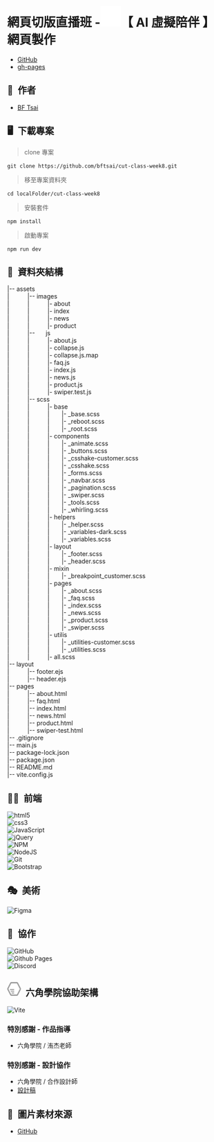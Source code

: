 # 網頁切版直播班 -![Alt text](<assets/images/web-icon white.png>)【 AI 虛擬陪伴 】網頁製作

* [GitHub](https://github.com/bftsai/cut-class-week8)  
* [gh-pages](https://bftsai.github.io/cut-class-week8/)  

## 🕺&ensp;作者
  - [BF Tsai](https://github.com/bftsai)

## 🖥&ensp;下載專案
> clone 專案  
```
git clone https://github.com/bftsai/cut-class-week8.git  
```

> 移至專案資料夾  
```
cd localFolder/cut-class-week8  
```

> 安裝套件  
```
npm install  
```

> 啟動專案  
```
npm run dev  
```

## 📂&ensp;資料夾結構
|-- assets  
|&emsp;&emsp;&emsp;|-- images  
|&emsp;&emsp;&emsp;|&emsp;&emsp;&emsp;|- about  
|&emsp;&emsp;&emsp;|&emsp;&emsp;&emsp;|- index  
|&emsp;&emsp;&emsp;|&emsp;&emsp;&emsp;|- news  
|&emsp;&emsp;&emsp;|&emsp;&emsp;&emsp;|- product  
|&emsp;&emsp;&emsp;|-- &emsp;&ensp;js  
|&emsp;&emsp;&emsp;|&emsp;&emsp;&emsp;|- about.js  
|&emsp;&emsp;&emsp;|&emsp;&emsp;&emsp;|- collapse.js  
|&emsp;&emsp;&emsp;|&emsp;&emsp;&emsp;|- collapse.js.map  
|&emsp;&emsp;&emsp;|&emsp;&emsp;&emsp;|- faq.js  
|&emsp;&emsp;&emsp;|&emsp;&emsp;&emsp;|- index.js  
|&emsp;&emsp;&emsp;|&emsp;&emsp;&emsp;|- news.js  
|&emsp;&emsp;&emsp;|&emsp;&emsp;&emsp;|- product.js  
|&emsp;&emsp;&emsp;|&emsp;&emsp;&emsp;|- swiper.test.js  
|&emsp;&emsp;&emsp;|-- scss  
|&emsp;&emsp;&emsp;|&emsp;&emsp;&emsp;|- base  
|&emsp;&emsp;&emsp;|&emsp;&emsp;&emsp;|&emsp;&emsp;|- _base.scss  
|&emsp;&emsp;&emsp;|&emsp;&emsp;&emsp;|&emsp;&emsp;|- _reboot.scss  
|&emsp;&emsp;&emsp;|&emsp;&emsp;&emsp;|&emsp;&emsp;|- _root.scss  
|&emsp;&emsp;&emsp;|&emsp;&emsp;&emsp;|- components  
|&emsp;&emsp;&emsp;|&emsp;&emsp;&emsp;|&emsp;&emsp;|- _animate.scss  
|&emsp;&emsp;&emsp;|&emsp;&emsp;&emsp;|&emsp;&emsp;|- _buttons.scss  
|&emsp;&emsp;&emsp;|&emsp;&emsp;&emsp;|&emsp;&emsp;|- _csshake-customer.scss  
|&emsp;&emsp;&emsp;|&emsp;&emsp;&emsp;|&emsp;&emsp;|- _csshake.scss  
|&emsp;&emsp;&emsp;|&emsp;&emsp;&emsp;|&emsp;&emsp;|- _forms.scss  
|&emsp;&emsp;&emsp;|&emsp;&emsp;&emsp;|&emsp;&emsp;|- _navbar.scss  
|&emsp;&emsp;&emsp;|&emsp;&emsp;&emsp;|&emsp;&emsp;|- _pagination.scss  
|&emsp;&emsp;&emsp;|&emsp;&emsp;&emsp;|&emsp;&emsp;|- _swiper.scss  
|&emsp;&emsp;&emsp;|&emsp;&emsp;&emsp;|&emsp;&emsp;|- _tools.scss  
|&emsp;&emsp;&emsp;|&emsp;&emsp;&emsp;|&emsp;&emsp;|- _whirling.scss  
|&emsp;&emsp;&emsp;|&emsp;&emsp;&emsp;|- helpers  
|&emsp;&emsp;&emsp;|&emsp;&emsp;&emsp;|&emsp;&emsp;|- _helper.scss  
|&emsp;&emsp;&emsp;|&emsp;&emsp;&emsp;|&emsp;&emsp;|- _variables-dark.scss  
|&emsp;&emsp;&emsp;|&emsp;&emsp;&emsp;|&emsp;&emsp;|- _variables.scss  
|&emsp;&emsp;&emsp;|&emsp;&emsp;&emsp;|- layout  
|&emsp;&emsp;&emsp;|&emsp;&emsp;&emsp;|&emsp;&emsp;|- _footer.scss  
|&emsp;&emsp;&emsp;|&emsp;&emsp;&emsp;|&emsp;&emsp;|- _header.scss  
|&emsp;&emsp;&emsp;|&emsp;&emsp;&emsp;|- mixin  
|&emsp;&emsp;&emsp;|&emsp;&emsp;&emsp;|&emsp;&emsp;|- _breakpoint_customer.scss  
|&emsp;&emsp;&emsp;|&emsp;&emsp;&emsp;|- pages  
|&emsp;&emsp;&emsp;|&emsp;&emsp;&emsp;|&emsp;&emsp;|- _about.scss  
|&emsp;&emsp;&emsp;|&emsp;&emsp;&emsp;|&emsp;&emsp;|- _faq.scss  
|&emsp;&emsp;&emsp;|&emsp;&emsp;&emsp;|&emsp;&emsp;|- _index.scss  
|&emsp;&emsp;&emsp;|&emsp;&emsp;&emsp;|&emsp;&emsp;|- _news.scss  
|&emsp;&emsp;&emsp;|&emsp;&emsp;&emsp;|&emsp;&emsp;|- _product.scss  
|&emsp;&emsp;&emsp;|&emsp;&emsp;&emsp;|&emsp;&emsp;|- _swiper.scss  
|&emsp;&emsp;&emsp;|&emsp;&emsp;&emsp;|- utilis  
|&emsp;&emsp;&emsp;|&emsp;&emsp;&emsp;|&emsp;&emsp;|- _utilities-customer.scss  
|&emsp;&emsp;&emsp;|&emsp;&emsp;&emsp;|&emsp;&emsp;|- _utilities.scss  
|&emsp;&emsp;&emsp;|&emsp;&emsp;&emsp;|- all.scss  
|-- layout  
|&emsp;&emsp;&emsp;|-- footer.ejs  
|&emsp;&emsp;&emsp;|-- header.ejs  
|-- pages  
|&emsp;&emsp;&emsp;|-- about.html  
|&emsp;&emsp;&emsp;|-- faq.html  
|&emsp;&emsp;&emsp;|-- index.html  
|&emsp;&emsp;&emsp;|-- news.html  
|&emsp;&emsp;&emsp;|-- product.html  
|&emsp;&emsp;&emsp;|-- swiper-test.html  
|-- .gitignore  
|-- main.js  
|-- package-lock.json  
|-- package.json  
|-- README.md  
|-- vite.config.js  

## 🧑‍💻&ensp;前端
![html5](https://camo.githubusercontent.com/49fbb99f92674cc6825349b154b65aaf4064aec465d61e8e1f9fb99da3d922a1/68747470733a2f2f696d672e736869656c64732e696f2f62616467652f68746d6c352d2532334533344632362e7376673f7374796c653d666f722d7468652d6261646765266c6f676f3d68746d6c35266c6f676f436f6c6f723d7768697465)  
![css3](https://camo.githubusercontent.com/e6b67b27998fca3bccf4c0ee479fc8f9de09d91f389cccfbe6cb1e29c10cfbd7/68747470733a2f2f696d672e736869656c64732e696f2f62616467652f637373332d2532333135373242362e7376673f7374796c653d666f722d7468652d6261646765266c6f676f3d63737333266c6f676f436f6c6f723d7768697465)  
![JavaScript](https://img.shields.io/badge/javascript-%23323330.svg?style=for-the-badge&logo=javascript&logoColor=%23F7DF1E)  
![jQuery](https://img.shields.io/badge/jquery-%230769AD.svg?style=for-the-badge&logo=jquery&logoColor=white)  
![NPM](https://img.shields.io/badge/NPM-%23CB3837.svg?style=for-the-badge&logo=npm&logoColor=white)  
![NodeJS](https://img.shields.io/badge/node.js-6DA55F?style=for-the-badge&logo=node.js&logoColor=white)  
![Git](https://img.shields.io/badge/git-%23F05033.svg?style=for-the-badge&logo=git&logoColor=white)  
![Bootstrap](https://img.shields.io/badge/bootstrap-%238511FA.svg?style=for-the-badge&logo=bootstrap&logoColor=white)  


## 🎭&ensp;美術  
![Figma](https://img.shields.io/badge/figma-%23F24E1E?style=for-the-badge&logo=figma&logoColor=white)    

## 🤝&ensp;協作  
![GitHub](https://img.shields.io/badge/github-%23121011.svg?style=for-the-badge&logo=github&logoColor=white)  
![Github Pages](https://img.shields.io/badge/github%20pages-121013?style=for-the-badge&logo=github&logoColor=white)  
![Discord](https://img.shields.io/badge/Discord-%235865F2.svg?style=for-the-badge&logo=discord&logoColor=white)  

## ![Alt text](hexschool-logo.png)&ensp;六角學院協助架構
![Vite](https://img.shields.io/badge/vite-%23646CFF.svg?style=for-the-badge&logo=vite&logoColor=white)
### 特別感謝 - 作品指導
  - 六角學院 / 洧杰老師
    
### 特別感謝 - 設計協作
  - 六角學院 / 合作設計師
  - [設計稿](https://www.figma.com/file/zth5XUKMHePyTIxwxYbuBi/2023-切版夏季班-W8---AI-虛擬陪伴?type=design&node-id=0-1&mode=design&t=wWrJSUjDvbGsgaKc-0)

## 🌄&ensp;圖片素材來源
- [GitHub](https://github.com/hexschool/2022-web-layout-training/tree/main/week8-ai)







